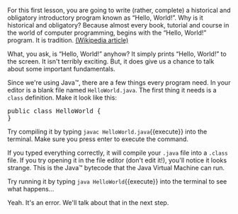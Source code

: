 For this first lesson, you are going to write (rather, complete)
a historical and obligatory introductory program known as &ldquo;Hello, World!&rdquo;. Why is it historical and obligatory?
Because almost every book, tutorial and course in the world of computer programming, begins with the &ldquo;Hello, World!&rdquo;
    program. It is tradition. <a href="https://en.wikipedia.org/wiki/%22Hello,_World!%22_program">(Wikipedia article)</a>

What, you ask, is &ldquo;Hello, World!&rdquo; anyhow? It simply prints &ldquo;Hello, World!&rdquo; to the screen.
It isn't terribly exciting. But, it does give us a chance to talk about some important fundamentals.

Since we're using Java&trade;, there are a few things every program need. In your editor is a blank file named <code>HelloWorld.java</code>.
The first thing it needs is a <code>class</code> definition. Make it look like this:
<pre class="file">
public class HelloWorld {
}
</pre>

Try compiling it by typing `javac HelloWorld.java`{{execute}} into the terminal. Make sure you press enter to execute the command.

If you typed everything correctly, it will compile your `.java` file into a `.class` file. 
If you try opening it in the file editor (don't edit it!), you'll notice it looks strange. 
This is the Java&trade; bytecode that the Java Virtual Machine can run. 

Try running it by typing `java HelloWorld`{{execute}} into the terminal to see what happens&hellip;

Yeah. It's an error. We'll talk about that in the next step.